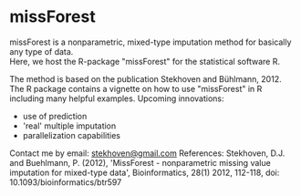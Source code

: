 missForest
==========

missForest is a nonparametric, mixed-type imputation method for basically any type of data.  
Here, we host the R-package "missForest" for the statistical software R.  

The method is based on the publication Stekhoven and Bühlmann, 2012. The R package contains 
a vignette on how to use "missForest" in R including many helpful examples.  Upcoming 
innovations: 

- use of prediction 
- 'real' multiple imputation 
- parallelization capabilities  

Contact me by email: stekhoven@gmail.com  References: Stekhoven, D.J. and Buehlmann, P. (2012), 
'MissForest - nonparametric missing value imputation  for mixed-type data', Bioinformatics, 28(1) 2012, 
112-118, doi: 10.1093/bioinformatics/btr597